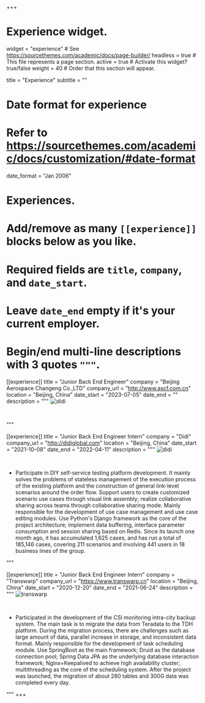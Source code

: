 +++
# Experience widget.
widget = "experience"  # See https://sourcethemes.com/academic/docs/page-builder/
headless = true  # This file represents a page section.
active = true  # Activate this widget? true/false
weight = 40  # Order that this section will appear.

title = "Experience"
subtitle = ""

# Date format for experience
#   Refer to https://sourcethemes.com/academic/docs/customization/#date-format
date_format = "Jan 2006"

# Experiences.
#   Add/remove as many `[[experience]]` blocks below as you like.
#   Required fields are `title`, `company`, and `date_start`.
#   Leave `date_end` empty if it's your current employer.
#   Begin/end multi-line descriptions with 3 quotes `"""`.
[[experience]]
  title = "Junior Back End Engineer"
  company = "Beijing Aerospace Changeng Co.,LTD"
  company_url = "http://www.ascf.com.cn"
  location = "Beijing, China"
  date_start = "2023-07-05"
  date_end = ""
  description = """
<img data-src="https://notebook.ricear.com/media/202307/2023-07-16_115928_5586930.005774986975290219.png" alt="didi" style="padding-bottom: 30px;" class="lazyload">

"""

[[experience]]
  title = "Junior Back End Engineer Intern"
  company = "Didi"
  company_url = "http://didiglobal.com"
  location = "Beijing, China"
  date_start = "2021-10-08"
  date_end = "2022-04-11"
  description = """
<img data-src="https://notebook.ricear.com/media/202204/2022-04-13_1546480.1872999721663492.png" alt="didi" style="padding-bottom: 30px;" class="lazyload">

- Participate in DIY self-service testing platform development. It mainly solves the problems of stateless management of the execution process of the existing platform and the construction of general link-level scenarios around the order flow. Support users to create customized scenario use cases through visual link assembly; realize collaborative sharing across teams through collaborative sharing mode. Mainly responsible for the development of use case management and use case editing modules. Use Python's Django framework as the core of the project architecture; implement data buffering, interface parameter consumption and session sharing based on Redis. Since its launch one month ago, it has accumulated 1,625 cases, and has run a total of 185,146 cases, covering 211 scenarios and involving 441 users in 18 business lines of the group.

"""

[[experience]]
  title = "Junior Back End Engineer Intern"
  company = "Transwarp"
  company_url = "https://www.transwarp.cn"
  location = "Beijing, China"
  date_start = "2020-12-20"
  date_end = "2021-06-24"
  description = """
<img data-src="https://notebook.ricear.com/media/202107/2021-07-24_102733.png" alt="transwarp" style="padding-bottom: 30px;" class="lazyload">

-	Participated in the development of the CSI monitoring intra-city backup system. The main task is to migrate the data from Teradata to the TDH platform. During the migration process, there are challenges such as large amount of data, parallel increase in storage, and inconsistent data format. Mainly responsible for the development of task scheduling module. Use SpringBoot as the main framework; Druid as the database connection pool; Spring Data JPA as the underlying database interaction framework; Nginx+Keepalived to achieve high availability cluster; multithreading as the core of the scheduling system. After the project was launched, the migration of about 280 tables and 300G data was completed every day.

"""
+++
